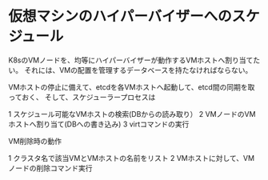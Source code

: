 # 仮想マシンのハイパーバイザーへのスケジュール

K8sのVMノードを、均等にハイパーバイザーが動作するVMホストへ割り当てたい。
それには、VMの配置を管理するデータベースを持たなければならない。

VMホストの停止に備えて、etcdを各VMホストへ起動して、etcd間の同期を取っておく、
そして、スケジューラープロセスは

1 スケジュール可能なVMホストの検索(DBからの読み取り）
2 VMノードのVMホストへ割り当て(DBへの書き込み)
3 virtコマンドの実行


VM削除時の動作

1 クラスタ名で該当VMとVMホストの名前をリスト
2 VMホストに対して、VMノードの削除コマンド実行






